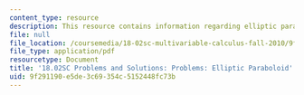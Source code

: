 ```yaml
---
content_type: resource
description: This resource contains information regarding elliptic paraboloid.
file: null
file_location: /coursemedia/18-02sc-multivariable-calculus-fall-2010/9f291190e5de3c69354c5152448fc73b_MIT18_02SC_pb_41_comb.pdf
file_type: application/pdf
resourcetype: Document
title: '18.02SC Problems and Solutions: Problems: Elliptic Paraboloid'
uid: 9f291190-e5de-3c69-354c-5152448fc73b
---
```

